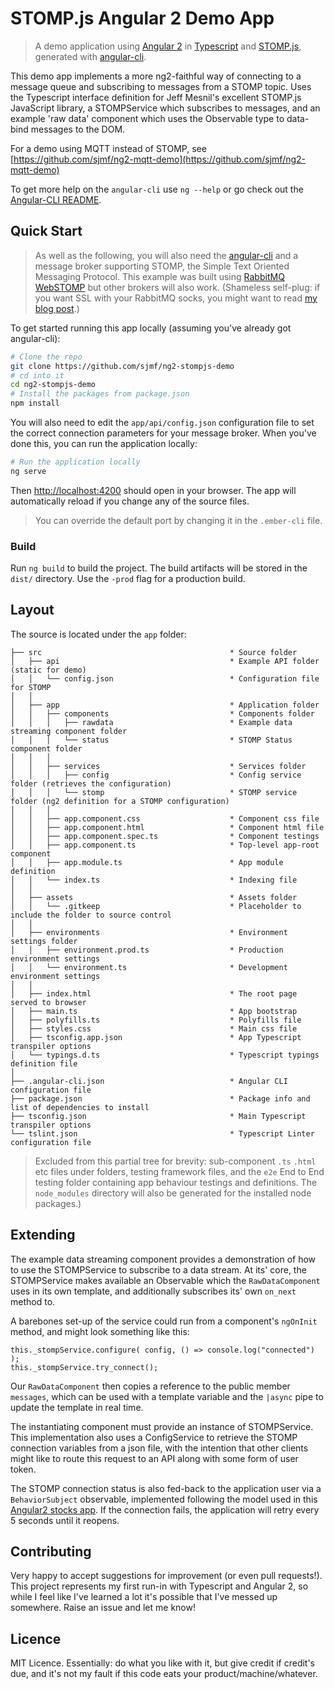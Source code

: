 # STOMP.js Angular 2 Demo App

> A demo application using [Angular 2](https://github.com/angular/angular) in
[Typescript](https://github.com/Microsoft/TypeScript) and [STOMP.js](https://github.com/jmesnil/stomp-websocket),
> generated with [angular-cli](https://github.com/angular/angular-cli).

This demo app implements a more ng2-faithful way of connecting to a message 
queue and subscribing to messages from a STOMP topic. Uses the Typescript 
interface definition for Jeff Mesnil's excellent STOMP.js JavaScript library,
a STOMPService which subscribes to messages, and an example 'raw data' 
component which uses the Observable type to data-bind messages to the DOM.

For a demo using MQTT instead of STOMP, see [https://github.com/sjmf/ng2-mqtt-demo](https://github.com/sjmf/ng2-mqtt-demo)

To get more help on the `angular-cli` use `ng --help` or go check out the 
[Angular-CLI README](https://github.com/angular/angular-cli/blob/master/README.md).

## Quick Start 

> As well as the following, you will also need the [angular-cli](https://github.com/angular/angular-cli) 
> and a message broker supporting STOMP, the Simple Text Oriented 
> Messaging Protocol. This example was built using [RabbitMQ WebSTOMP](http://www.rabbitmq.com/blog/2012/05/14/introducing-rabbitmq-web-stomp/)
> but other brokers will also work. (Shameless self-plug: if you want SSL with
> your RabbitMQ socks, you might want to read [my blog post](https://sjmf.in/wp/?p=86).)


To get started running this app locally (assuming you've already got angular-cli):

```bash
# Clone the repo
git clone https://github.com/sjmf/ng2-stompjs-demo
# cd into it
cd ng2-stompjs-demo
# Install the packages from package.json
npm install
```

You will also need to edit the `app/api/config.json` configuration file to set
the correct connection parameters for your message broker. When you've done 
this, you can run the application locally:

```bash
# Run the application locally
ng serve
```

Then [http://localhost:4200](http://localhost:4200) should open in your browser.
The app will automatically reload if you change any of the source files.

> You can override the default port by changing it in the `.ember-cli` file. 


### Build

Run `ng build` to build the project. The build artifacts will be stored in the 
`dist/` directory. Use the `-prod` flag for a production build.


## Layout

The source is located under the `app` folder:

```
├── src                                          * Source folder
│   ├── api                                      * Example API folder (static for demo)
│   │   └── config.json                          * Configuration file for STOMP
│   │
│   ├── app                                      * Application folder
│   │   ├── components                           * Components folder
│   │   │   ├── rawdata                          * Example data streaming component folder
│   │   │   └── status                           * STOMP Status component folder
│   │   │
│   │   ├── services                             * Services folder
│   │   │   ├── config                           * Config service folder (retrieves the configuration)
│   │   │   └── stomp                            * STOMP service folder (ng2 definition for a STOMP configuration)
│   │   │
│   │   ├── app.component.css                    * Component css file
│   │   ├── app.component.html                   * Component html file
│   │   ├── app.component.spec.ts                * Component testings
│   │   ├── app.component.ts                     * Top-level app-root component
│   │   ├── app.module.ts                        * App module definition
│   │   └── index.ts                             * Indexing file
│   │
│   ├── assets                                   * Assets folder
│   │   └── .gitkeep                             * Placeholder to include the folder to source control
│   │
│   ├── environments                             * Environment settings folder
│   │   ├── environment.prod.ts                  * Production environment settings
│   │   └── environment.ts                       * Development environment settings
│   │
│   ├── index.html                               * The root page served to browser
│   ├── main.ts                                  * App bootstrap
│   ├── polyfills.ts                             * Polyfills file
│   ├── styles.css                               * Main css file
│   ├── tsconfig.app.json                        * App Typescript transpiler options 
│   └── typings.d.ts                             * Typescript typings definition file
│
├── .angular-cli.json                            * Angular CLI configuration file
├── package.json                                 * Package info and list of dependencies to install
├── tsconfig.json                                * Main Typescript transpiler options 
└── tslint.json                                  * Typescript Linter configuration file
```

> Excluded from this partial tree for brevity: sub-component `.ts` `.html` etc 
files under folders, testing framework files, and the `e2e` End to End testing 
folder containing app behaviour testings and definitions. The `node_modules` 
directory will also be generated for the installed node packages.)


## Extending

The example data streaming component provides a demonstration of how to use the
STOMPService to subscribe to a data stream. At its' core, the STOMPService makes
available an Observable which the `RawDataComponent` uses in its own template, 
and additionally subscribes its' own `on_next` method to.

A barebones set-up of the service could run from a component's `ngOnInit`
method, and might look something like this:
```
this._stompService.configure( config, () => console.log("connected") );
this._stompService.try_connect();
```

Our `RawDataComponent` then copies a reference to the public member `messages`,
which can be used with a template variable and the `|async` pipe to update the
template in real time.

The instantiating component must provide an instance of STOMPService. This
implementation also uses a ConfigService to retrieve the STOMP connection
variables from a json file, with the intention that other clients might like to
route this request to an API along with some form of user token.

The STOMP connection status is also fed-back to the application user via a
`BehaviorSubject` observable, implemented following the model used in 
this [Angular2 stocks app](https://github.com/jeffbcross/aim). If the connection
fails, the application will retry every 5 seconds until it reopens.


## Contributing

Very happy to accept suggestions for improvement (or even pull requests!). This
project represents my first run-in with Typescript and Angular 2, so while I
feel like I've learned a lot it's possible that I've messed up somewhere. Raise
an issue and let me know!


## Licence

MIT Licence. Essentially: do what you like with it, but give credit if credit's 
due, and it's not my fault if this code eats your product/machine/whatever.


